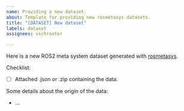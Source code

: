 ```yaml
---
name: Providing a new dataset.
about: Template for providing new rosmetasys datasets.
title: "[DATASET] New dataset"
labels: dataset
assignees: vschroeter

---
```


Here is a new ROS2 meta system dataset generated with [rosmetasys](https://github.com/vschroeter/rosmetasys).

Checklist:
- [ ] Attached .json or .zip containing the data.

Some details about the origin of the data:
- ...
